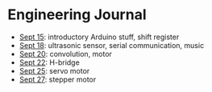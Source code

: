 # Engineering Journal

- [Sept 15](./09-15/): introductory Arduino stuff, shift register
- [Sept 18](./09-18/): ultrasonic sensor, serial communication, music
- [Sept 20](./09-20/): convolution, motor
- [Sept 22](./09-22/): H-bridge
- [Sept 25](./09-25/): servo motor
- [Sept 27](./09-27/): stepper motor
